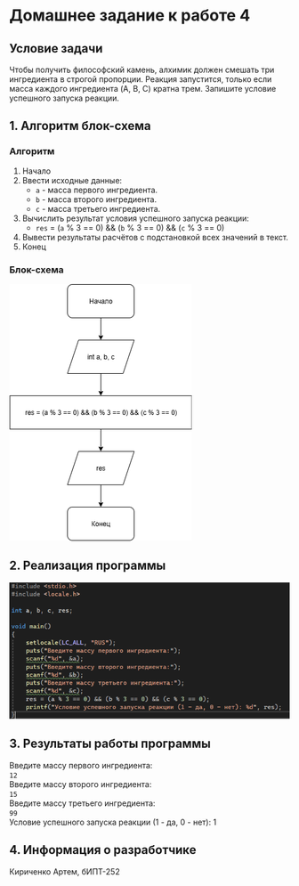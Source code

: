 # Домашнее задание к работе 4 #
## Условие задачи ##
Чтобы получить философский камень, алхимик должен смешать три ингредиента в строгой пропорции. Реакция запустится, только если масса каждого ингредиента (A, B, C) кратна трем. Запишите условие успешного запуска реакции.
## 1. Алгоритм блок-схема ##
### Алгоритм ###
1. Начало
2. Ввести исходные данные:
   * ``` a ``` - масса первого ингредиента.
   * ``` b ``` - масса второго ингредиента.
   * ``` c ``` - масса третьего ингредиента.
3. Вычислить результат условия успешного запуска реакции:
   * ``` res ``` = (```a``` % 3 == 0) && (```b``` % 3 == 0) && (```c``` % 3 == 0)
4. Вывести результаты расчётов с подстановкой всех значений в текст.
5. Конец
### Блок-схема ###
![Если блок-схема не загрузилась, найдите её в корне репозитория, прошу прощения](https://github.com/kiri4art/Lab4/blob/master/Lab4.png)
## 2. Реализация программы ##
![Если скриншот программы не загрузилс, найдите файл 'task4/task4.c' в корне репозитория, прошу прощения](https://github.com/kiri4art/Lab4/blob/master/Lab4Prog.png)
## 3. Результаты работы программы ##
Введите массу первого ингредиента:  
```12```  
Введите массу второго ингредиента:  
```15```  
Введите массу третьего ингредиента:  
```99```  
Условие успешного запуска реакции (1 - да, 0 - нет): 1
## 4. Информация о разработчике ##
Кириченко Артем, бИПТ-252
